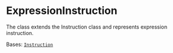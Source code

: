 # ExpressionInstruction

The class extends the Instruction class and represents expression instruction.



Bases: [`Instruction`](./)
